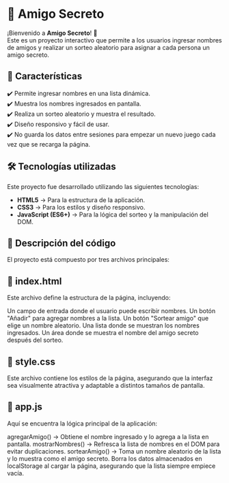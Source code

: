 # 🎁 Amigo Secreto

¡Bienvenido a **Amigo Secreto**! 🎉  
Este es un proyecto interactivo que permite a los usuarios ingresar nombres de amigos y realizar un sorteo aleatorio para asignar a cada persona un amigo secreto.

## 🚀 Características

✔️ Permite ingresar nombres en una lista dinámica.  
✔️ Muestra los nombres ingresados en pantalla.  
✔️ Realiza un sorteo aleatorio y muestra el resultado.  
✔️ Diseño responsivo y fácil de usar.  
✔️ No guarda los datos entre sesiones para empezar un nuevo juego cada vez que se recarga la página.  

## 🛠️ Tecnologías utilizadas

Este proyecto fue desarrollado utilizando las siguientes tecnologías:

- **HTML5** → Para la estructura de la aplicación.
- **CSS3** → Para los estilos y diseño responsivo.
- **JavaScript (ES6+)** → Para la lógica del sorteo y la manipulación del DOM.

## 📝 Descripción del código
El proyecto está compuesto por tres archivos principales:

## 📌 index.html
Este archivo define la estructura de la página, incluyendo:

Un campo de entrada donde el usuario puede escribir nombres.
Un botón "Añadir" para agregar nombres a la lista.
Un botón "Sortear amigo" que elige un nombre aleatorio.
Una lista donde se muestran los nombres ingresados.
Un área donde se muestra el nombre del amigo secreto después del sorteo.

## 📌 style.css
Este archivo contiene los estilos de la página, asegurando que la interfaz sea visualmente atractiva y adaptable a distintos tamaños de pantalla.

## 📌 app.js
Aquí se encuentra la lógica principal de la aplicación:

agregarAmigo() → Obtiene el nombre ingresado y lo agrega a la lista en pantalla.
mostrarNombres() → Refresca la lista de nombres en el DOM para evitar duplicaciones.
sortearAmigo() → Toma un nombre aleatorio de la lista y lo muestra como el amigo secreto.
Borra los datos almacenados en localStorage al cargar la página, asegurando que la lista siempre empiece vacía.
